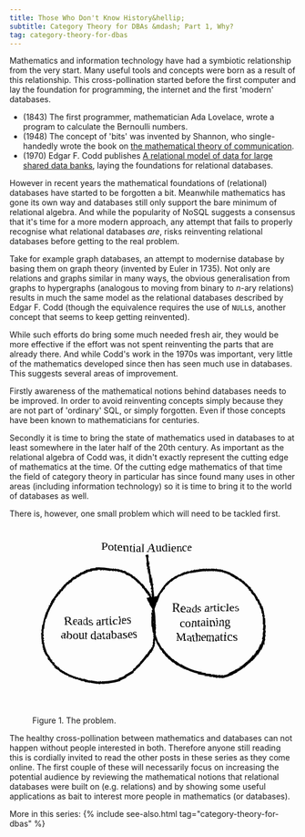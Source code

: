 ```yaml
---
title: Those Who Don't Know History&hellip;
subtitle: Category Theory for DBAs &mdash; Part 1, Why?
tag: category-theory-for-dbas
---
```


Mathematics and information technology have had a symbiotic relationship from the very start. Many useful tools and concepts were born as a result of this relationship. This cross-pollination started before the first computer and lay the foundation for programming, the internet and the first 'modern' databases. 

- (1843) The first programmer, mathematician Ada Lovelace, wrote a program to calculate the Bernoulli numbers. 
- (1948) The concept of 'bits' was invented by Shannon, who single-handedly wrote the book on [the mathematical theory of communication](https://ieeexplore.ieee.org/document/6773024). 
- (1970) Edgar F. Codd publishes [A relational model of data for large shared data banks](https://dl.acm.org/doi/10.1145/362384.362685), laying the foundations for relational databases.

However in recent years the mathematical foundations of (relational) databases have started to be forgotten a bit. Meanwhile mathematics has gone its own way and databases still only support the bare minimum of relational algebra. And while the popularity of NoSQL suggests a consensus that it's time for a more modern approach, any attempt that fails to properly recognise what relational databases *are*, risks reinventing relational databases before getting to the real problem.

Take for example graph databases, an attempt to modernise database by basing them on graph theory (invented by Euler in 1735). Not only are relations and graphs similar in many ways, the obvious generalisation from graphs to hypergraphs (analogous to moving from binary to $n$-ary relations) results in much the same model as the relational databases described by Edgar F. Codd (though the equivalence requires the use of `NULL`s, another concept that seems to keep getting reinvented).

While such efforts do bring some much needed fresh air, they would be more effective if the effort was not spent reinventing the parts that are already there. And while Codd's work in the 1970s was important, very little of the mathematics developed since then has seen much use in databases. This suggests several areas of improvement.

Firstly awareness of the mathematical notions behind databases needs to be improved. In order to avoid reinventing concepts simply because they are not part of 'ordinary' SQL, or simply forgotten. Even if those concepts have been known to mathematicians for centuries. 

Secondly it is time to bring the state of mathematics used in databases to at least somewhere in the later half of the 20th century. As important as the relational algebra of Codd was, it didn't exactly represent the cutting edge of mathematics at the time. Of the cutting edge mathematics of that time the field of category theory in particular has since found many uses in other areas (including information technology) so it is time to bring it to the world of databases as well.

There is, however, one small problem which will need to be tackled first. 

<figure>
<svg viewBox="0 0 100 75" xmlns="http://www.w3.org/2000/svg">
<defs>
<filter id="sketch">
    <feTurbulence type="turbulence" baseFrequency="0.01" numOctaves="3" result="noise" />
    <feDisplacementMap in="SourceGraphic" in2="noise" scale="10" xChannelSelector="R" yChannelSelector="G"/>
</filter>
<filter id="sketchy">
    <feTurbulence type="turbulence" baseFrequency="0.03" numOctaves="3" result="noise" />
    <feDisplacementMap in="SourceGraphic" in2="noise" scale="2" xChannelSelector="R" yChannelSelector="G"/>
</filter>
<filter id="blackboard">
    <feFlood flood-color="rgb(255,240,255)" result="background" />
    <feBlend mode="normal" in="SourceGraphic" in2="background" />
    <feComponentTransfer>
        <feFuncR type="table" tableValues="1 0"/>
        <feFuncG type="table" tableValues="1 0"/>
        <feFuncB type="table" tableValues="1 0"/>
    </feComponentTransfer>
</filter>
<marker
      id="arrow"
      viewBox="0 0 10 10"
      refX="8"
      refY="5"
      markerUnits="strokeWidth"
      markerWidth="6" markerHeight="6"
      orient="auto-start-reverse">
      <path d="M 0 0 L 10 5 L 0 10 z" fill="black"/>
</marker>
</defs>
<g style="filter: url(#sketch); font-family: 'Comic Sans MS', 'Comic Sans',cursive;">
<circle cx="25" cy="40" r="23" fill="none" stroke="black"/>
<circle cx="70" cy="40" r="23" fill="none" stroke="black"/>
<line x1="45" y1="12" x2="47.5" y2="35" marker-end="url(#arrow)" stroke="black" />
</g>
<g style="filter: url(#sketchy); font-family: 'Comic Sans MS', 'Comic Sans',cursive;">
<text x="47" y="10" style="font-size: 5px;" text-anchor="middle">
Potential Audience
</text>
<text x="27" y="40" style="font-size: 5px;" text-anchor="middle">
<tspan x="27">Reads articles</tspan>
<tspan x="27" dy="1.2em">about databases</tspan>
</text>
<text x="72" y="35" style="font-size: 5px;" text-anchor="middle">
<tspan x="72">Reads articles</tspan>
<tspan x="72" dy="1.2em">containing</tspan>
<tspan x="72" dy="1.2em">Mathematics</tspan>
</text>
</g>
</svg>

Figure 1. The problem.
</figure>

The healthy cross-pollination between mathematics and databases can not happen without people interested in both. Therefore anyone still reading this is cordially invited to read the other posts in these series as they come online. The first couple of these will necessarily focus on increasing the potential audience by reviewing the mathematical notions that relational databases were built on (e.g. relations) and by showing some useful applications as bait to interest more people in mathematics (or databases).

More in this series:
{% include see-also.html tag="category-theory-for-dbas" %}